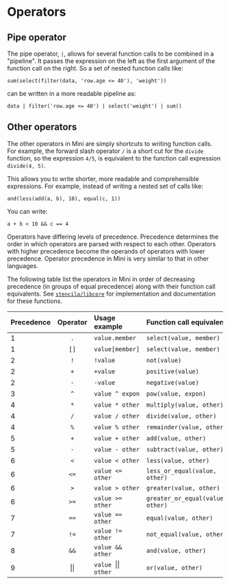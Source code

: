 # Operators

## Pipe operator

The pipe operator, `|`, allows for several function calls to be combined in a "pipeline". It passes the expression on the left as the first argument of the function call on the right. So a set of nested function calls like:

```mini
sum(select(filter(data, 'row.age <= 40'), 'weight'))
```

can be written in a more readable pipeline as:

```mini
data | filter('row.age <= 40') | select('weight') | sum()
```

## Other operators

The other operators in Mini are simply shortcuts to writing function calls. For example, the forward slash operator `/` is a short cut for the `divide` function, so the expression `4/5`, is equivalent to the function call expression `divide(4, 5)`. 

This allows you to write shorter, more readable and comprehensible expressions. For example, instead of writing a nested set of calls like:

```mini
and(less(add(a, b), 10), equal(c, 1))
```

You can write:

```mini
a + b < 10 && c == 4
```

Operators have differing levels of precedence. Precedence determines the order in which operators are parsed with respect to each other. Operators with higher precedence become the operands of operators with lower precedence. Operator precedence in Mini is very similar to that in other languages.

The following table list the operators in Mini in order of decreasing precedence (in groups of equal precedence) along with their function call equivalents. See [`stencila/libcore`](https://github.com/stencila/libcore) for implementation and documentation for these functions.

Precedence | Operator | Usage example     | Function call equivalent
:--------- | :------: | :-----------      | :---------------------- 
1          | `.`      | `value.member`    | `select(value, member)`
1          | `[]`     | `value[member]`   | `select(value, member)`
2          | `!`      | `!value`          | `not(value)`
2          | `+`      | `+value`          | `positive(value)`
2          | `-`      | `-value`          | `negative(value)`
3          | `^`      | `value ^ expon`   | `pow(value, expon)`
4          | `*`      | `value * other`   | `multiply(value, other)`
4          | `/`      | `value / other`   | `divide(value, other)`
4          | `%`      | `value % other`   | `remainder(value, other)`
5          | `+`      | `value + other`   | `add(value, other)`
5          | `-`      | `value - other`   | `subtract(value, other)`
6          | `<`      | `value < other`   | `less(value, other)`
6          | `<=`     | `value <= other`  | `less_or_equal(value, other)`
6          | `>`      | `value > other`   | `greater(value, other)`
6          | `>=`     | `value >= other`  | `greater_or_equal(value, other)`
7          | `==`     | `value == other`  | `equal(value, other)`
7          | `!=`     | `value != other`  | `not_equal(value, other)`
8          | `&&`     | `value && other`  | `and(value, other)`
9          | &#124;&#124; | `value `&#124;&#124;` other`  | `or(value, other)`
